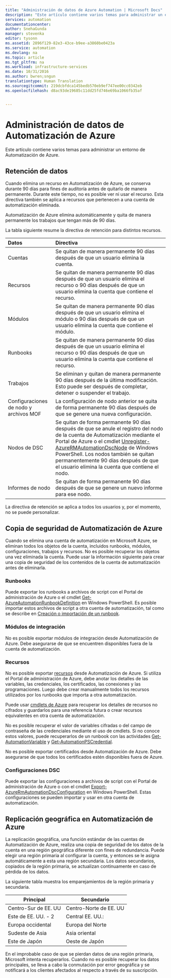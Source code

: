 ```yaml
---
title: "Administración de datos de Azure Automation | Microsoft Docs"
description: "Este artículo contiene varios temas para administrar un entorno de Automatización de Azure.  Actualmente incluye la retención de datos y la realización de copias de seguridad de la recuperación ante desastres en Automatización de Azure."
services: automation
documentationcenter: 
author: SnehaGunda
manager: stevenka
editor: tysonn
ms.assetid: 2896f129-82e3-43ce-b9ee-a3860be0423a
ms.service: automation
ms.devlang: na
ms.topic: article
ms.tgt_pltfrm: na
ms.workload: infrastructure-services
ms.date: 10/31/2016
ms.author: bwren;sngun
translationtype: Human Translation
ms.sourcegitcommit: 219dcbfdca145bedb570eb9ef747ee00cc0342eb
ms.openlocfilehash: d8ac93de19685c11dd25fd746e69ba1066fb35af


---
```

# <a name="managing-azure-automation-data"></a>Administración de datos de Automatización de Azure
Este artículo contiene varios temas para administrar un entorno de Automatización de Azure.

## <a name="data-retention"></a>Retención de datos
Cuando elimina un recurso en Automatización de Azure, se conserva durante 90 días para fines de auditoría antes de quitarlo de manera permanente.  Durante este tiempo, no es posible ver ni usar el recurso.  Esta directiva también se aplica a recursos que pertenecen a una cuenta de automatización eliminada.

Automatización de Azure elimina automáticamente y quita de manera permanente los trabajos que tengan más de 90 días.

La tabla siguiente resume la directiva de retención para distintos recursos.

| Datos | Directiva |
|:--- |:--- |
| Cuentas |Se quitan de manera permanente 90 días después de que un usuario elimina la cuenta. |
| Recursos |Se quitan de manera permanente 90 días después de que un usuario elimina el recurso o 90 días después de que un usuario elimina la cuenta que contiene el recurso. |
| Módulos |Se quitan de manera permanente 90 días después de que un usuario elimina el módulo o 90 días después de que un usuario elimina la cuenta que contiene el módulo. |
| Runbooks |Se quitan de manera permanente 90 días después de que un usuario elimina el recurso o 90 días después de que un usuario elimina la cuenta que contiene el recurso. |
| Trabajos |Se eliminan y quitan de manera permanente 90 días después de la última modificación. Esto puede ser después de completar, detener o suspender el trabajo. |
| Configuraciones de nodo y archivos MOF |La configuración de nodo anterior se quita de forma permanente 90 días después de que se genere una nueva configuración. |
| Nodos de DSC |Se quitan de forma permanente 90 días después de que se anule el registro del nodo de la cuenta de Automatización mediante el Portal de Azure o el cmdlet [Unregister-AzureRMAutomationDscNode](https://msdn.microsoft.com/library/mt603500.aspx) de Windows PowerShell. Los nodos también se quitan permanentemente 90 días después de que el usuario elimina la cuenta que contiene el nodo. |
| Informes de nodo |Se quitan de forma permanente 90 días después de que se genere un nuevo informe para ese nodo. |

La directiva de retención se aplica a todos los usuarios y, por el momento, no se puede personalizar.

## <a name="backing-up-azure-automation"></a>Copia de seguridad de Automatización de Azure
Cuando se elimina una cuenta de automatización en Microsoft Azure, se eliminan todos los objetos de la cuenta, incluidos runbooks, módulos, configuraciones, trabajos y recursos. No es posible recuperar los objetos una vez eliminada la cuenta.  Puede usar la información siguiente para crear una copia de seguridad de los contenidos de la cuenta de automatización antes de eliminarla. 

### <a name="runbooks"></a>Runbooks
Puede exportar los runbooks a archivos de script con el Portal de administración de Azure o el cmdlet [Get-AzureAutomationRunbookDefinition](https://msdn.microsoft.com/library/dn690269.aspx) en Windows PowerShell.  Es posible importar estos archivos de script a otra cuenta de automatización, tal como se describe en [Creación o importación de un runbook](https://msdn.microsoft.com/library/dn643637.aspx).

### <a name="integration-modules"></a>Módulos de integración
No es posible exportar módulos de integración desde Automatización de Azure.  Debe asegurarse de que se encuentren disponibles fuera de la cuenta de automatización.

### <a name="assets"></a>Recursos
No es posible exportar [recursos](https://msdn.microsoft.com/library/dn939988.aspx) desde Automatización de Azure.  Si utiliza el Portal de administración de Azure, debe anotar los detalles de las variables, las credenciales, los certificados, las conexiones y las programaciones.  Luego debe crear manualmente todos los recursos utilizados por los runbooks que importa a otra automatización.

Puede usar [cmdlets de Azure](https://msdn.microsoft.com/library/dn690262.aspx) para recuperar los detalles de recursos no cifrados y guardarlos para una referencia futura o crear recursos equivalentes en otra cuenta de automatización.

No es posible recuperar el valor de variables cifradas o del campo de contraseña de las credenciales mediante el uso de cmdlets.  Si no conoce estos valores, puede recuperarlos de un runbook con las actividades [Get-AutomationVariable](https://msdn.microsoft.com/library/dn940012.aspx) y [Get-AutomationPSCredential](https://msdn.microsoft.com/library/dn940015.aspx).

No es posible exportar certificados desde Automatización de Azure.  Debe asegurarse de que todos los certificados estén disponibles fuera de Azure.

### <a name="dsc-configurations"></a>Configuraciones DSC
Puede exportar las configuraciones a archivos de script con el Portal de administración de Azure o con el cmdlet [Export-AzureRmAutomationDscConfiguration](https://msdn.microsoft.com/library/mt603485.aspx) en Windows PowerShell. Estas configuraciones se pueden importar y usar en otra cuenta de automatización.

## <a name="geo-replication-in-azure-automation"></a>Replicación geográfica en Automatización de Azure
La replicación geográfica, una función estándar de las cuentas de Automatización de Azure, realiza una copia de seguridad de los datos de la cuenta en una región geográfica diferente con fines de redundancia. Puede elegir una región primaria al configurar la cuenta, y entonces se le asigna automáticamente a esta una región secundaria. Los datos secundarios, copiados de la región primaria, se actualizan continuamente en caso de pérdida de los datos.  

La siguiente tabla muestra los emparejamientos de la región primaria y secundaria.

| Principal | Secundario |
| --- | --- |
| Centro-Sur de EE. UU |Centro-Norte de EE. UU |
| Este de EE. UU. - 2 |Central EE. UU.: |
| Europa occidental |Europa del Norte |
| Sudeste de Asia |Asia oriental |
| Este de Japón |Oeste de Japón |

En el improbable caso de que se pierdan datos de una región primaria, Microsoft intenta recuperarlos. Cuando no es posible recuperar los datos principales, se lleva a cabo la conmutación por error geográfica y se notificará a los clientes afectados al respecto a través de su suscripción.




<!--HONumber=Nov16_HO3-->


